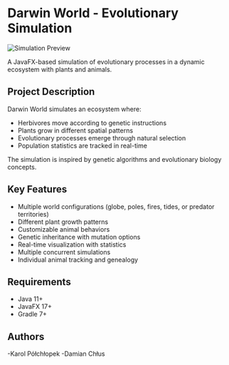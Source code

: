 # Darwin World - Evolutionary Simulation

![Simulation Preview](https://via.placeholder.com/800x400?text=Darwin+World+Simulation)

A JavaFX-based simulation of evolutionary processes in a dynamic ecosystem with plants and animals.

## Project Description
Darwin World simulates an ecosystem where:
- Herbivores move according to genetic instructions
- Plants grow in different spatial patterns
- Evolutionary processes emerge through natural selection
- Population statistics are tracked in real-time

The simulation is inspired by genetic algorithms and evolutionary biology concepts.

## Key Features
- Multiple world configurations (globe, poles, fires, tides, or predator territories)
- Different plant growth patterns
- Customizable animal behaviors
- Genetic inheritance with mutation options
- Real-time visualization with statistics
- Multiple concurrent simulations
- Individual animal tracking and genealogy

## Requirements
- Java 11+
- JavaFX 17+
- Gradle 7+

## Authors
-Karol Półchłopek
-Damian Chłus
